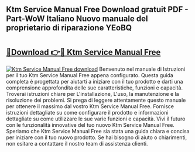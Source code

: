 ## Ktm Service Manual Free Download gratuit PDF - Part-WoW Italiano Nuovo manuale del proprietario di riparazione YEoBQ

# <h2><a href="http://df9f5l.blite.top/?on=Ktm+Service+Manual+Free">🔗Download 👉🔴 Ktm Service Manual Free</a></h2>

[![Ktm Service Manual Free download](https://i.imgur.com/lujVjoI.png)](http://df9f5l.blite.top/?on=Ktm+Service+Manual+Free)
Benvenuto nel manuale di Istruzioni per il tuo Ktm Service Manual Free appena configurato. Questa guida completa è progettata per aiutarti a iniziare con il tuo prodotto e darti una comprensione approfondita delle sue caratteristiche, funzioni e capacità. Troverai istruzioni chiare per L'installazione, L'uso, la manutenzione e la risoluzione dei problemi. Si prega di leggere attentamente questo manuale per ottenere il massimo dal vostro Ktm Service Manual Free. Fornisce istruzioni dettagliate su come configurare il prodotto e informazioni dettagliate su come utilizzare le sue varie funzioni e capacità. Vivi il futuro con le funzionalità innovative del tuo nuovo Ktm Service Manual Free. Speriamo che Ktm Service Manual Free sia stata una guida chiara e concisa per iniziare con il tuo nuovo prodotto. Se hai bisogno di aiuto o chiarimenti, non esitare a contattare il nostro team di assistenza clienti.
